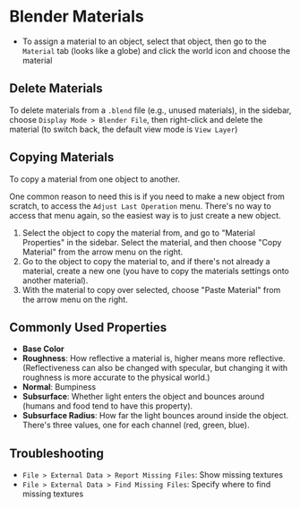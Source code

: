 # Blender Materials

- To assign a material to an object, select that object, then go to the `Material` tab (looks like a globe) and click the world icon and choose the material

## Delete Materials

To delete materials from a `.blend` file (e.g., unused materials), in the sidebar, choose `Display Mode > Blender File`, then right-click and delete the material (to switch back, the default view mode is `View Layer`)

## Copying Materials

To copy a material from one object to another.

One common reason to need this is if you need to make a new object from scratch, to access the `Adjust Last Operation` menu. There's no way to access that menu again, so the easiest way is to just create a new object.

1. Select the object to copy the material from, and go to "Material Properties" in the sidebar. Select the material, and then choose "Copy Material" from the arrow menu on the right.
2. Go to the object to copy the material to, and if there's not already a material, create a new one (you have to copy the materials settings onto another material).
3. With the material to copy over selected, choose "Paste Material" from the arrow menu on the right.

## Commonly Used Properties

- **Base Color**
- **Roughness**: How reflective a material is, higher means more reflective. (Reflectiveness can also be changed with specular, but changing it with roughness is more accurate to the physical world.)
- **Normal**: Bumpiness
- **Subsurface**: Whether light enters the object and bounces around (humans and food tend to have this property).
- **Subsurface Radius**: How far the light bounces around inside the object. There's three values, one for each channel (red, green, blue).

## Troubleshooting

- `File > External Data > Report Missing Files`: Show missing textures
- `File > External Data > Find Missing Files`: Specify where to find missing textures

